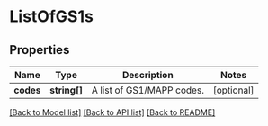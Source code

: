 # ListOfGS1s

## Properties
Name | Type | Description | Notes
------------ | ------------- | ------------- | -------------
**codes** | **string[]** | A list of GS1/MAPP codes. | [optional] 

[[Back to Model list]](../README.md#documentation-for-models) [[Back to API list]](../README.md#documentation-for-api-endpoints) [[Back to README]](../README.md)


